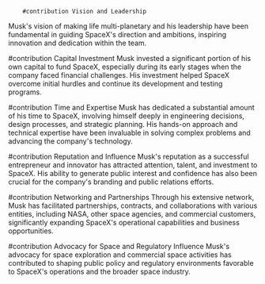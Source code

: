         #contribution Vision and Leadership
Musk's vision of making life multi-planetary and his leadership have been fundamental in guiding SpaceX's direction and ambitions, inspiring innovation and dedication within the team.

#contribution Capital Investment
Musk invested a significant portion of his own capital to fund SpaceX, especially during its early stages when the company faced financial challenges. His investment helped SpaceX overcome initial hurdles and continue its development and testing programs.

#contribution Time and Expertise
Musk has dedicated a substantial amount of his time to SpaceX, involving himself deeply in engineering decisions, design processes, and strategic planning. His hands-on approach and technical expertise have been invaluable in solving complex problems and advancing the company's technology.

#contribution Reputation and Influence
Musk's reputation as a successful entrepreneur and innovator has attracted attention, talent, and investment to SpaceX. His ability to generate public interest and confidence has also been crucial for the company's branding and public relations efforts.

#contribution Networking and Partnerships
Through his extensive network, Musk has facilitated partnerships, contracts, and collaborations with various entities, including NASA, other space agencies, and commercial customers, significantly expanding SpaceX's operational capabilities and business opportunities.

#contribution Advocacy for Space and Regulatory Influence
Musk's advocacy for space exploration and commercial space activities has contributed to shaping public policy and regulatory environments favorable to SpaceX's operations and the broader space industry.


